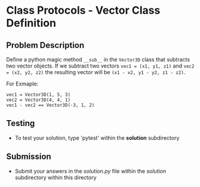 # Class Protocols - Vector Class Definition

## Problem Description
Define a python magic method `__sub__` in the `Vector3D` class that subtracts two vector objects. If we subtract two vectors `vec1 = (x1, y1, z1)` and `vec2 = (x2, y2, z2)` the resulting vector will be `(x1 - x2, y1 - y2, z1 - z2)`.

For Exmaple:
```
vec1 = Vector3D(1, 5, 3)
vec2 = Vector3D(4, 4, 1)
vec1 - vec2 == Vector3D(-3, 1, 2)
```
## Testing
* To test your solution, type 'pytest' within the **solution** subdirectory

## Submission
* Submit your answers in the *solution.py* file within the *solution* subdirectory within this directory